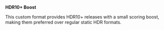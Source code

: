 <!-- markdownlint-disable MD041-->
**HDR10+ Boost**<br>

This custom format provides HDR10+ releases with a small scoring boost, making them preferred over regular static HDR formats.
<!-- markdownlint-enable MD041-->

